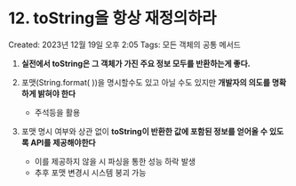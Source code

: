 # 12. toString을 항상 재정의하라

Created: 2023년 12월 19일 오후 2:05
Tags: 모든 객체의 공통 메서드

1. **실전에서 toString은 그 객체가 가진 주요 정보 모두를 반환하는게 좋다.**

1. 포맷(String.format( ))을 명시할수도 있고 아닐 수도 있지만 **개발자의 의도를 명확하게 밝혀야 한다**
    - 주석등을 활용

1. 포맷 명시 여부와 상관 없이 **toString이 반환한 값에 포함된 정보를 얻어올 수 있도록 API를 제공해야한다**
    - 이를 제공하지 않을 시 파싱을 통한 성능 하락 발생
    - 추후 포맷 변경시 시스템 붕괴 가능